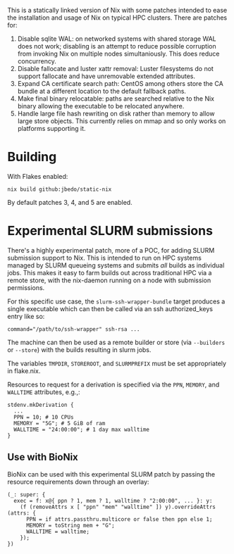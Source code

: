 This is a statically linked version of Nix with some patches intended to
ease the installation and usage of Nix on typical HPC clusters. There
are patches for:


1. Disable sqlite WAL: on networked systems with shared storage WAL does not
   work; disabling is an attempt to reduce possible corruption from invoking Nix
   on multiple nodes simultaniously. This does reduce concurrency.
2. Disable fallocate and luster xattr removal: Luster filesystems do not support
   fallocate and have unremovable extended attributes.
3. Expand CA certificate search path: CentOS among others store the CA bundle
   at a different location to the default fallback paths.
4. Make final binary relocatable: paths are searched relative to the Nix binary
   allowing the executable to be relocated anywhere.
5. Handle large file hash rewriting on disk rather than memory to allow large 
   store objects. This currently relies on mmap and so only works on platforms
   supporting it.

# Building

With Flakes enabled:

```
nix build github:jbedo/static-nix
```

By default patches 3, 4, and 5 are enabled.

# Experimental SLURM submissions

There's a highly experimental patch, more of a POC, for adding SLURM
submission support to Nix.  This is intended to run on HPC systems
managed by SLURM queueing systems and submits _all_ builds as individual
jobs. This makes it easy to farm builds out across traditional HPC via a
remote store, with the nix-daemon running on a node with submission
permissions.


For this specific use case, the `slurm-ssh-wrapper-bundle` target
produces a single executable which can then be called via an ssh
authorized_keys entry like so:


```
command="/path/to/ssh-wrapper" ssh-rsa ...
```

The machine can then be used as a remote builder or store
(via `--builders` or `--store`) with the builds resulting
in slurm jobs.

The variables `TMPDIR`, `STOREROOT`, and `SLURMPREFIX` must be set
appropriately in flake.nix.

Resources to request for a derivation is specified via the `PPN`,
`MEMORY`, and `WALLTIME` attributes, e.g.,:


```
stdenv.mkDerivation {
  ...
  PPN = 10; # 10 CPUs
  MEMORY = "5G"; # 5 GiB of ram
  WALLTIME = "24:00:00"; # 1 day max walltime
}
```

## Use with BioNix

BioNix can be used with this experimental SLURM patch by passing the
resource requirements down through an overlay:

```
(_: super: {
  exec = f: x@{ ppn ? 1, mem ? 1, walltime ? "2:00:00", ... }: y:
    (f (removeAttrs x [ "ppn" "mem" "walltime" ]) y).overrideAttrs (attrs: {
      PPN = if attrs.passthru.multicore or false then ppn else 1;
      MEMORY = toString mem + "G";
      WALLTIME = walltime;
    });
})
```
